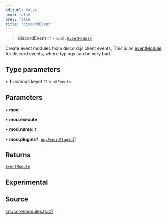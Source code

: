 ```yaml
---
editUrl: false
next: false
prev: false
title: "discordEvent"
---
```


> **discordEvent**\<`T`\>(`mod`): [`EventModule`](/v3/api/type-aliases/eventmodule/)

Create event modules from discord.js client events,
This is an [eventModule](../../../../../../v3/api/functions/eventmodule) for discord events,
where typings can be very bad.

## Type parameters

• **T** *extends* keyof `ClientEvents`

## Parameters

• **mod**

• **mod.execute**

• **mod.name**: `T`

• **mod.plugins?**: [`AnyEventPlugin`](/v3/api/type-aliases/anyeventplugin/)[]

## Returns

[`EventModule`](/v3/api/type-aliases/eventmodule/)

## Experimental

## Source

[src/core/modules.ts:47](https://github.com/sern-handler/handler/blob/a19edaf8838dcf088d3947f4a6aa6213d8f5bb9e/src/core/modules.ts#L47)
